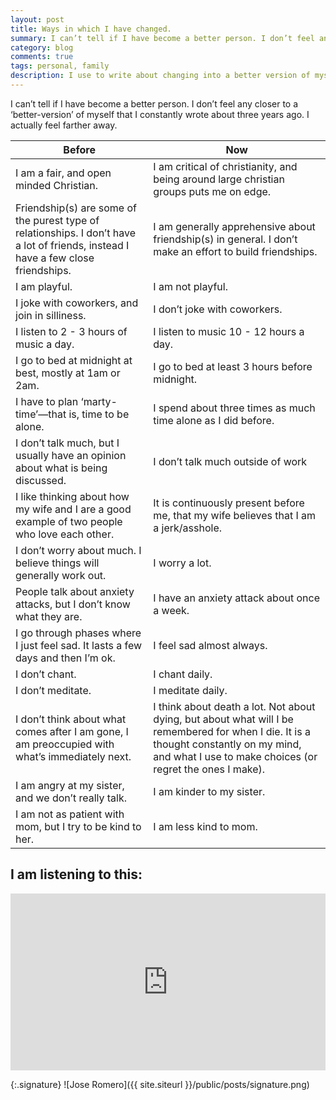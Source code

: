 ```yaml
---
layout: post
title: Ways in which I have changed.
summary: I can’t tell if I have become a better person. I don’t feel any closer to a ‘better-version’ of myself that I constantly wrote about three years ago. I actually feel farther away. 
category: blog
comments: true
tags: personal, family
description: I use to write about changing into a better version of myself. I am not sure that is happening. These are ways in which I have changed over the last couple of years.
---
```



I can’t tell if I have become a better person. I don’t feel any closer to a ‘better-version’ of myself that I constantly wrote about three years ago. I actually feel farther away.

| Before    | Now   |
| ------------------------------------------------------------------------- | ------------------------------------------------------------------------- |
| I am a fair, and open minded Christian.                                                                                            | I am critical of christianity, and being around large christian groups puts me on edge.                                                                                                            |
| Friendship(s) are some of the purest type of relationships. I don’t have a lot of friends, instead I have a few close friendships. | I am generally apprehensive about friendship(s) in general. I don’t make an effort to build friendships.                                                                                           |
| I am playful.                                                                                                                      | I am not playful.                                                                                                                                                                                  |
| I joke with coworkers, and join in silliness.                                                                                      | I don’t joke with coworkers.                                                                                                                                                                       |
| I listen to 2 - 3 hours of music a day.                                                                                            | I listen to music 10 - 12 hours a day.                                                                                                                                                             |
| I go to bed at midnight at best, mostly at 1am or 2am.                                                                             | I go to bed at least 3 hours before midnight.                                                                                                                                                      |
| I have to plan ‘marty-time’—that is, time to be alone.                                                                             | I spend about three times as much time alone as I did before.                                                                                                                                      |
| I don’t talk much, but I usually have an opinion about what is being discussed.                                                    | I don’t talk much outside of work                                                                                                                                                                  |
| I like thinking about how my wife and I are a good example of two people who love each other.                                      | It is continuously present before me, that my wife believes that I am a jerk/asshole.                                                                                                              |
| I don’t worry about much. I believe things will generally work out.                                                                | I worry a lot.                                                                                                                                                                                     |
| People talk about anxiety attacks, but I don’t know what they are.                                                                 | I have an anxiety attack about once a week.                                                                                                                                                        |
| I go through phases where I just feel sad. It lasts a few days and then I’m ok.                                                    | I feel sad almost always.                                                                                                                                                                          |
| I don’t chant.                                                                                                                     | I chant daily.                                                                                                                                                                                     |
| I don’t meditate.                                                                                                                  | I meditate daily.                                                                                                                                                                                  |
| I don’t think about what comes after I am gone, I am preoccupied with what’s immediately next.                                     | I think about death a lot. Not about dying, but about what will I be remembered for when I die. It is a thought constantly on my mind, and what I use to make choices (or regret the ones I make). |
| I am angry at my sister, and we don’t really talk.                                                                                 | I am kinder to my sister.                                                                                                                                                                          |
| I am not as patient with mom, but I try to be kind to her.                                                                         | I am less kind to mom.                                                                                                                                                                             |

## I am listening to this:
<style>.embed-container { position: relative; padding-bottom: 56.25%; height: 0; overflow: hidden; max-width: 100%; } .embed-container iframe, .embed-container object, .embed-container embed { position: absolute; top: 0; left: 0; width: 100%; height: 100%; }</style>
<div class='embed-container'><iframe src='https://www.youtube.com/embed/gzlZEJrZ_TQ' frameborder='0' allowfullscreen></iframe></div>

{:.signature}
![Jose Romero]({{ site.siteurl }}/public/posts/signature.png)